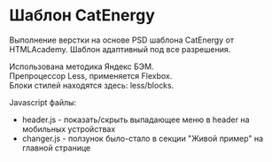 # Шаблон CatEnergy

Выполнение верстки на основе PSD шаблона CatEnergy от HTMLAcademy.
Шаблон адаптивный под все разрешения.

Использована методика Яндекс БЭМ.  
Препроцессор Less, применяется Flexbox.   
Блоки стилей находятся здесь: less/blocks.

Javascript файлы:

* header.js - показать/скрыть выпадающее меню в header на мобильных устройствах
* changer.js - ползунок было-стало в секции "Живой пример" на главной странице